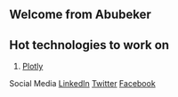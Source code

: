 ## Welcome from Abubeker

## Hot technologies to work on 

1. [Plotly](https://plotly.com/python/)

Social Media [LinkedIn](https://www.linkedin.com/in/muhammad-abubakar-ali-612166b7/) [Twitter](https://twitter.com/abubakarale) [Facebook](https://www.facebook.com/Abubakarbaig)
